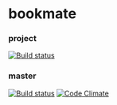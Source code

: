 # bookmate

### project
[![Build status](https://ci.appveyor.com/api/projects/status/m2hglsx97t6wxfyy?svg=true)](https://ci.appveyor.com/project/DRouh/bookmate)

### master
[![Build status](https://ci.appveyor.com/api/projects/status/m2hglsx97t6wxfyy/branch/master?svg=true)](https://ci.appveyor.com/project/DRouh/bookmate/branch/master)
[![Code Climate](https://codeclimate.com/github/DRouh/bookmate/badges/gpa.svg)](https://codeclimate.com/github/DRouh/bookmate)
